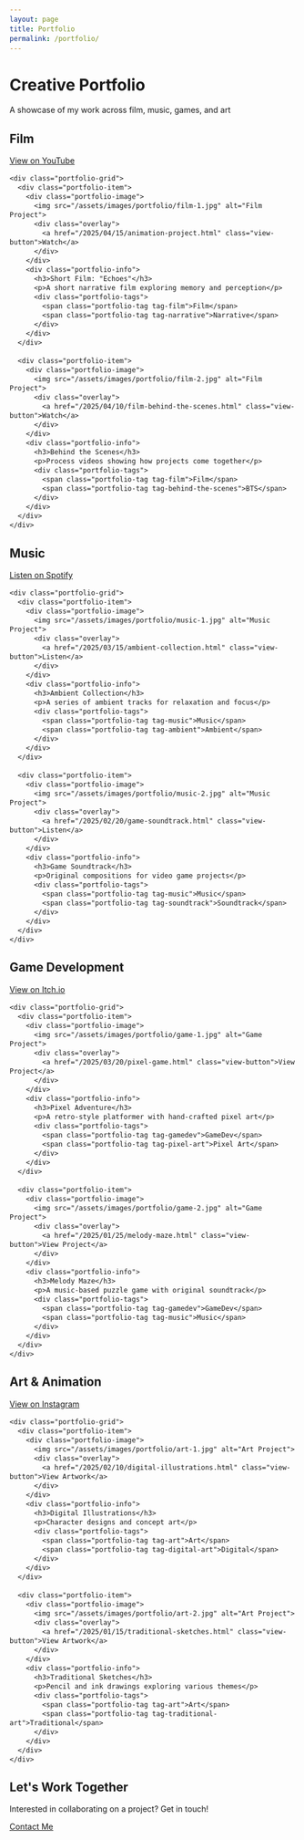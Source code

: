 ```yaml
---
layout: page
title: Portfolio
permalink: /portfolio/
---
```


<div class="portfolio-page">
  <div class="portfolio-header">
    <h1>Creative Portfolio</h1>
    <p class="subtitle">A showcase of my work across film, music, games, and art</p>
  </div>
  <!-- Film Section -->
  <section class="portfolio-section" id="film">
    <div class="section-header">
      <h2>Film</h2>
      <a href="https://www.youtube.com/@SolarSproutFilms" class="platform-link" target="_blank">
        <i class="fab fa-youtube"></i> View on YouTube
      </a>
    </div>
    
    <div class="portfolio-grid">
      <div class="portfolio-item">
        <div class="portfolio-image">
          <img src="/assets/images/portfolio/film-1.jpg" alt="Film Project">
          <div class="overlay">
            <a href="/2025/04/15/animation-project.html" class="view-button">Watch</a>
          </div>
        </div>
        <div class="portfolio-info">
          <h3>Short Film: "Echoes"</h3>
          <p>A short narrative film exploring memory and perception</p>
          <div class="portfolio-tags">
            <span class="portfolio-tag tag-film">Film</span>
            <span class="portfolio-tag tag-narrative">Narrative</span>
          </div>
        </div>
      </div>
      
      <div class="portfolio-item">
        <div class="portfolio-image">
          <img src="/assets/images/portfolio/film-2.jpg" alt="Film Project">
          <div class="overlay">
            <a href="/2025/04/10/film-behind-the-scenes.html" class="view-button">Watch</a>
          </div>
        </div>
        <div class="portfolio-info">
          <h3>Behind the Scenes</h3>
          <p>Process videos showing how projects come together</p>
          <div class="portfolio-tags">
            <span class="portfolio-tag tag-film">Film</span>
            <span class="portfolio-tag tag-behind-the-scenes">BTS</span>
          </div>
        </div>
      </div>
    </div>
  </section>

  <!-- Music Section -->
  <section class="portfolio-section" id="music">
    <div class="section-header">
      <h2>Music</h2>
      <a href="https://spotify.com/" class="platform-link" target="_blank">
        <i class="fab fa-spotify"></i> Listen on Spotify
      </a>
    </div>
    
    <div class="portfolio-grid">
      <div class="portfolio-item">
        <div class="portfolio-image">
          <img src="/assets/images/portfolio/music-1.jpg" alt="Music Project">
          <div class="overlay">
            <a href="/2025/03/15/ambient-collection.html" class="view-button">Listen</a>
          </div>
        </div>
        <div class="portfolio-info">
          <h3>Ambient Collection</h3>
          <p>A series of ambient tracks for relaxation and focus</p>
          <div class="portfolio-tags">
            <span class="portfolio-tag tag-music">Music</span>
            <span class="portfolio-tag tag-ambient">Ambient</span>
          </div>
        </div>
      </div>
      
      <div class="portfolio-item">
        <div class="portfolio-image">
          <img src="/assets/images/portfolio/music-2.jpg" alt="Music Project">
          <div class="overlay">
            <a href="/2025/02/20/game-soundtrack.html" class="view-button">Listen</a>
          </div>
        </div>
        <div class="portfolio-info">
          <h3>Game Soundtrack</h3>
          <p>Original compositions for video game projects</p>
          <div class="portfolio-tags">
            <span class="portfolio-tag tag-music">Music</span>
            <span class="portfolio-tag tag-soundtrack">Soundtrack</span>
          </div>
        </div>
      </div>
    </div>
  </section>
  
  <!-- Game Development Section -->
  <section class="portfolio-section" id="gamedev">
    <div class="section-header">
      <h2>Game Development</h2>
      <a href="https://itch.io/" class="platform-link" target="_blank">
        <i class="fab fa-itch-io"></i> View on Itch.io
      </a>
    </div>
    
    <div class="portfolio-grid">
      <div class="portfolio-item">
        <div class="portfolio-image">
          <img src="/assets/images/portfolio/game-1.jpg" alt="Game Project">
          <div class="overlay">
            <a href="/2025/03/20/pixel-game.html" class="view-button">View Project</a>
          </div>
        </div>
        <div class="portfolio-info">
          <h3>Pixel Adventure</h3>
          <p>A retro-style platformer with hand-crafted pixel art</p>
          <div class="portfolio-tags">
            <span class="portfolio-tag tag-gamedev">GameDev</span>
            <span class="portfolio-tag tag-pixel-art">Pixel Art</span>
          </div>
        </div>
      </div>
      
      <div class="portfolio-item">
        <div class="portfolio-image">
          <img src="/assets/images/portfolio/game-2.jpg" alt="Game Project">
          <div class="overlay">
            <a href="/2025/01/25/melody-maze.html" class="view-button">View Project</a>
          </div>
        </div>
        <div class="portfolio-info">
          <h3>Melody Maze</h3>
          <p>A music-based puzzle game with original soundtrack</p>
          <div class="portfolio-tags">
            <span class="portfolio-tag tag-gamedev">GameDev</span>
            <span class="portfolio-tag tag-music">Music</span>
          </div>
        </div>
      </div>
    </div>
  </section>
  
  <!-- Art Section -->
  <section class="portfolio-section" id="art">
    <div class="section-header">
      <h2>Art & Animation</h2>
      <a href="https://instagram.com/" class="platform-link" target="_blank">
        <i class="fab fa-instagram"></i> View on Instagram
      </a>
    </div>
    
    <div class="portfolio-grid">
      <div class="portfolio-item">
        <div class="portfolio-image">
          <img src="/assets/images/portfolio/art-1.jpg" alt="Art Project">
          <div class="overlay">
            <a href="/2025/02/10/digital-illustrations.html" class="view-button">View Artwork</a>
          </div>
        </div>
        <div class="portfolio-info">
          <h3>Digital Illustrations</h3>
          <p>Character designs and concept art</p>
          <div class="portfolio-tags">
            <span class="portfolio-tag tag-art">Art</span>
            <span class="portfolio-tag tag-digital-art">Digital</span>
          </div>
        </div>
      </div>
      
      <div class="portfolio-item">
        <div class="portfolio-image">
          <img src="/assets/images/portfolio/art-2.jpg" alt="Art Project">
          <div class="overlay">
            <a href="/2025/01/15/traditional-sketches.html" class="view-button">View Artwork</a>
          </div>
        </div>
        <div class="portfolio-info">
          <h3>Traditional Sketches</h3>
          <p>Pencil and ink drawings exploring various themes</p>
          <div class="portfolio-tags">
            <span class="portfolio-tag tag-art">Art</span>
            <span class="portfolio-tag tag-traditional-art">Traditional</span>
          </div>
        </div>
      </div>
    </div>
  </section>
  
  <!-- Contact Section -->
  <section class="contact-section">
    <h2>Let's Work Together</h2>
    <p>Interested in collaborating on a project? Get in touch!</p>
    <a href="/about#contact" class="contact-button">Contact Me</a>
  </section>
</div>
